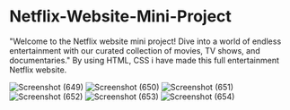 # Netflix-Website-Mini-Project
"Welcome to the Netflix website mini project! Dive into a world of endless entertainment with our curated collection of movies, TV shows, and documentaries."
By using HTML, CSS i have made this full entertainment Netflix website.

![Screenshot (649)](https://github.com/Vivekauti17/Netflix-Website-Mini-Project/assets/142137729/89bb205d-62e4-4e54-ba6a-64d0d4fa5268)
![Screenshot (650)](https://github.com/Vivekauti17/Netflix-Website-Mini-Project/assets/142137729/f3e0aea2-a4c9-4f12-a36f-7451aa65a7ed)
![Screenshot (651)](https://github.com/Vivekauti17/Netflix-Website-Mini-Project/assets/142137729/7a5c4119-5825-4427-a278-6d0de026e59d)
![Screenshot (652)](https://github.com/Vivekauti17/Netflix-Website-Mini-Project/assets/142137729/4c05f65d-7262-440e-8417-3214dd39b54a)
![Screenshot (653)](https://github.com/Vivekauti17/Netflix-Website-Mini-Project/assets/142137729/749e6721-dd20-4cec-8108-8d70f20ef4fb)
![Screenshot (654)](https://github.com/Vivekauti17/Netflix-Website-Mini-Project/assets/142137729/c62d5094-4cf7-4b86-99ae-d2f86ebeb7d3)






